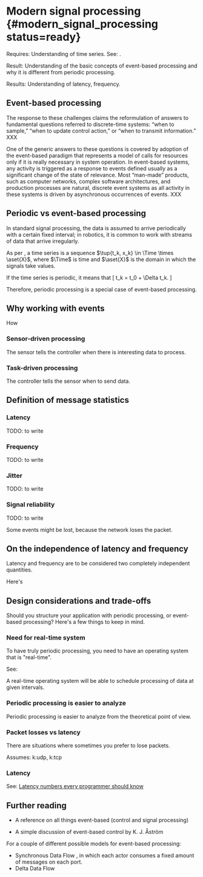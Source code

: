 # Modern signal processing {#modern_signal_processing status=ready}




<div class='requirements' markdown='1'>

Requires: Understanding of time series. See: [](+preliminaries#time-series).

Result: Understanding of the basic concepts of
event-based processing and why it is different from periodic processing.

Results: Understanding of latency, frequency.

</div>

## Event-based processing

The response to these challenges claims the reformulation of answers to fundamental questions referred to discrete-time systems: “when to sample,” “when to update control action,” or “when to transmit information.” XXX

One of the generic answers to these questions is covered by adoption of the event-based paradigm that represents a model of calls for resources only if it is really necessary in system operation. In event-based systems, any activity is triggered as a response to events defined usually as a significant change of the state of relevance. Most “man-made” products, such as computer networks, complex software architectures, and production processes are natural, discrete event systems as all activity in these systems is driven by asynchronous occurrences of events. XXX


## Periodic vs event-based processing

In standard signal processing, the data is assumed to arrive periodically
with a certain fixed interval; in robotics, it is common to work
with streams of data that arrive irregularly.

As per [](+preliminaries#def:time-series-def), a time series is
a sequence $\tup{t_k, x_k} \in \Time \times \aset{X}$, where $\Time$ is
time and $\aset{X}$ is the domain in which the signals take values.

If the time series is periodic, it means that
\[
    t_k = t_0 + \Delta t_k.
\]

Therefore, periodic processing is a special case of event-based processing.

<!-- Event-based processing is thus a generalization of periodic processing. -->

## Why working with events

How

### Sensor-driven processing

The sensor tells the controller when there is interesting data to process.



### Task-driven processing

The controller tells the sensor when to send data.


## Definition of message statistics




### Latency

TODO: to write

### Frequency

TODO: to write

### Jitter

TODO: to write

### Signal reliability

TODO: to write

Some events might be lost, because the network loses the packet.

## On the independence of latency and frequency

Latency and frequency are to be considered two completely independent
quantities.

Here's

## Design considerations and trade-offs

Should you structure your application with periodic processing,
or event-based processing? Here's a few things to keep in mind.

### Need for real-time system

To have truly periodic processing, you need to have an operating
system that is "real-time".

See: [](+preliminaries#RTOS)

A real-time operating system will be able to schedule processing
of data at given intervals.

### Periodic processing is easier to analyze

Periodic processing is easier to analyze from the theoretical
point of view.

### Packet losses vs latency

There are situations where sometimes you prefer to lose packets.

Assumes: k:udp, k:tcp

### Latency

See: [Latency numbers every programmer should know](https://people.eecs.berkeley.edu/~rcs/research/interactive_latency.html)


<!-- ## In Duckietown

### Processing loop of line detection

Processing loop of line detection. Bounded CPU usage. XXX -->


## Further reading

* A reference on all things event-based (control and signal processing) [](#bib:miskowicz2015event)

* A simple discussion of event-based control by K. J. Åström [](#bib:astrom08eventbased)

For a couple of different possible models for event-based
processing:

* Synchronous Data Flow [](#bib:lee87synchronous), in which each
  actor consumes a fixed amount of messages on each port.
* Delta Data Flow [](#bib:manohar10delta)
